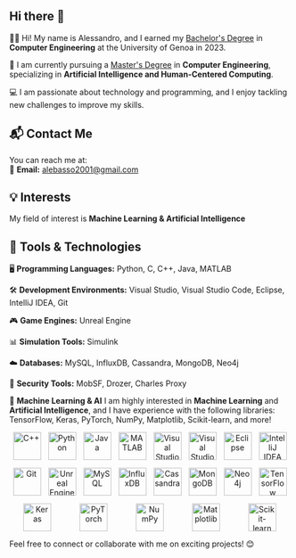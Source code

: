 ## Hi there 👋

👨‍🎓 Hi! My name is Alessandro, and I earned my [Bachelor's Degree](https://corsi.unige.it/corsi/8719)  in **Computer Engineering** at the University of Genoa in 2023.  

🤖 I am currently pursuing a [Master's Degree](https://corsi.unige.it/en/corsi/11160)  in **Computer Engineering**, specializing in **Artificial Intelligence and Human-Centered Computing**.  

💻 I am passionate about technology and programming, and I enjoy tackling new challenges to improve my skills.  



## 📬 Contact Me  
You can reach me at:  
📧 **Email:** [alebasso2001@gmail.com](mailto:alebasso2001@gmail.com)


## 💡 Interests  
My field of interest is  **Machine Learning & Artificial Intelligence** 


## 🚀 Tools & Technologies

🖥️ **Programming Languages:** Python, C, C++, Java, MATLAB  

🛠️ **Development Environments:** Visual Studio, Visual Studio Code, Eclipse, IntelliJ IDEA, Git  

🎮 **Game Engines:** Unreal Engine  

📊 **Simulation Tools:** Simulink  

☁️ **Databases:** MySQL, InfluxDB, Cassandra, MongoDB, Neo4j  

🔐 **Security Tools:** MobSF, Drozer, Charles Proxy  

🤖 **Machine Learning & AI**
I am highly interested in **Machine Learning** and **Artificial Intelligence**, and I have experience with the following libraries:   TensorFlow, Keras, PyTorch, NumPy, Matplotlib, Scikit-learn, and more!  





<p align="center" style="display: flex; justify-content: space-around; flex-wrap: wrap;">
  <!-- C++ -->
  <img src="https://cdn.jsdelivr.net/gh/devicons/devicon/icons/cplusplus/cplusplus-original.svg" alt="C++" width="50" height="50" />
  <!-- Python -->
  <img src="https://cdn.jsdelivr.net/gh/devicons/devicon/icons/python/python-original.svg" alt="Python" width="50" height="50" />
  <!-- Java -->
  <img src="https://cdn.jsdelivr.net/gh/devicons/devicon/icons/java/java-original.svg" alt="Java" width="50" height="50" />
  <!-- MATLAB -->
  <img src="https://cdn.jsdelivr.net/gh/devicons/devicon/icons/matlab/matlab-original.svg" alt="MATLAB" width="50" height="50" />
  <!-- Visual Studio -->
  <img src="https://cdn.jsdelivr.net/gh/devicons/devicon/icons/visualstudio/visualstudio-plain.svg" alt="Visual Studio" width="50" height="50" />
  <!-- Visual Studio Code -->
  <img src="https://cdn.jsdelivr.net/gh/devicons/devicon/icons/vscode/vscode-original.svg" alt="Visual Studio Code" width="50" height="50" />
  <!-- Eclipse -->
  <img src="https://cdn.jsdelivr.net/gh/devicons/devicon/icons/eclipse/eclipse-original.svg" alt="Eclipse" width="50" height="50" />
  <!-- IntelliJ IDEA -->
  <img src="https://cdn.jsdelivr.net/gh/devicons/devicon/icons/intellij/intellij-original.svg" alt="IntelliJ IDEA" width="50" height="50" />
</p>

<p align="center" style="display: flex; justify-content: space-around; flex-wrap: wrap;">
  <!-- Git -->
  <img src="https://cdn.jsdelivr.net/gh/devicons/devicon/icons/git/git-original.svg" alt="Git" width="50" height="50" />
  <!-- Unreal Engine -->
  <img src="https://cdn.jsdelivr.net/gh/devicons/devicon/icons/unrealengine/unrealengine-original.svg" alt="Unreal Engine" width="50" height="50" />
  <!-- MySQL -->
  <img src="https://cdn.jsdelivr.net/gh/devicons/devicon/icons/mysql/mysql-original.svg" alt="MySQL" width="50" height="50" />
  <!-- InfluxDB -->
  <img src="https://cdn.jsdelivr.net/gh/devicons/devicon/icons/influxdb/influxdb-original.svg" alt="InfluxDB" width="50" height="50" />
  <!-- Cassandra -->
  <img src="https://img.shields.io/badge/cassandra-%231287B1.svg?style=for-the-badge&logo=apache-cassandra&logoColor=white" alt="Cassandra" width="50" height="50" />
  <!-- MongoDB -->
  <img src="https://cdn.jsdelivr.net/gh/devicons/devicon/icons/mongodb/mongodb-original.svg" alt="MongoDB" width="50" height="50" />
  <!-- Neo4j -->
  <img src="https://cdn.jsdelivr.net/gh/devicons/devicon/icons/neo4j/neo4j-original.svg" alt="Neo4j" width="50" height="50" />
  <!-- TensorFlow -->
  <img src="https://cdn.jsdelivr.net/gh/devicons/devicon/icons/tensorflow/tensorflow-original.svg" alt="TensorFlow" width="50" height="50" />
</p>

<p align="center" style="display: flex; justify-content: space-around; flex-wrap: wrap;">
  <!-- Keras -->
  <img src="https://upload.wikimedia.org/wikipedia/commons/a/ae/Keras_logo.svg" alt="Keras" width="50" height="50" />
  <!-- PyTorch -->
  <img src="https://cdn.jsdelivr.net/gh/devicons/devicon/icons/pytorch/pytorch-original.svg" alt="PyTorch" width="50" height="50" />
  <!-- NumPy -->
  <img src="https://cdn.jsdelivr.net/gh/devicons/devicon/icons/numpy/numpy-original.svg" alt="NumPy" width="50" height="50" />
  <!-- Matplotlib -->
  <img src="https://upload.wikimedia.org/wikipedia/commons/8/84/Matplotlib_icon.svg" alt="Matplotlib" width="50" height="50" />
  <!-- Scikit-learn -->
  <img src="https://upload.wikimedia.org/wikipedia/commons/0/05/Scikit_learn_logo_small.svg" alt="Scikit-learn" width="50" height="50" />
</p>



Feel free to connect or collaborate with me on exciting projects! 😊




<!--
**Alebasso01/Alebasso01** is a ✨ _special_ ✨ repository because its `README.md` (this file) appears on your GitHub profile.

Here are some ideas to get you started:

- 🔭 I’m currently working on ...
- 🌱 I’m currently learning ...
- 👯 I’m looking to collaborate on ...
- 🤔 I’m looking for help with ...
- 💬 Ask me about ...
- 📫 How to reach me: ...
- 😄 Pronouns: ...
- ⚡ Fun fact: ...
-->
